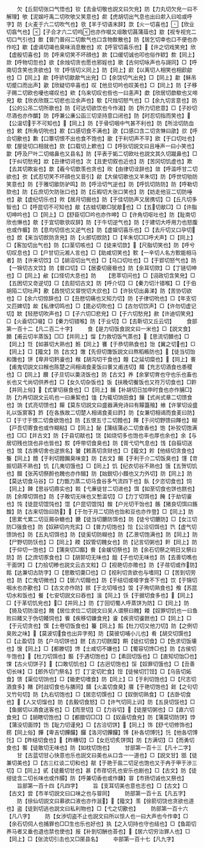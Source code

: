 <!-- { "loadSidebar": true } -->
　　欠【丘劎切张口气悟也】钦【去金切敬也説文曰欠皃】防【力丸切欠皃一曰不解理】欨【泥娱吁禹二切吹欨又笑意也】歑【虎胡切出气息也出曰歑入曰哈或呼字】防【火麦于六二切吹气也】欤【羊于切语末辞】欯【火一切喜也】【欣业切翕气也】【子合才六二切呜也亦作噈又俎敢切菖蒲葅也】歂【视专视兖二切口气引也】歕【普门普闷二切歕气也口含物歕散也】防【居乞切幸也口不便也亦作吃】歇【虚谒切竭也臭味消息散也】欢【呼官切喜乐也】【许之切戏笑皃】欣【虚殷切喜也】防【呼来切笑不坏顔也】款【口缓切诚也叩也俗作欵】歀【同上】欻【呼物切忽也】欲【余烛切贪也愿也邪婬也】歌【古何切咏声也与謌同】□【呼南切含笑也贪欲也】欦【呼恬切义同上】防【同上】歋【以离切人相笑也相歋歈也】□【同上】歊【呼骄切歊歊气出皃】□【余饶切气出皃】□【同上】歗【稣吊切蹙口而出声】歖【欣疑切卒喜也】叹【他旦切吟也叹美也】□【同上】防【子移子赐二切欧也嚘也嗟叹也】欸【乌来切叹也呰也一曰恚声】歔【欣居切歔欷也又啼皃】欷【欣衣欣既二切悲也泣余声也】歜【尺烛切怒气也】□【余九切言意也】防【公的公吊二切所歌也】防【可达切欲饮也今作渴】防【所力切悲意】□【子妙切尽酒也亦作釂】防【呼兼公亷公函三切坚持意口闭也】防【时忍切指而笑也】【公温切于不可知也】【同上】防【于骨切咽中气甚不利也】防【所洽切防血也】欶【所角切吮也】歁【口感切食不满也】欿【口感口含二切贪惏曰欿】欱【呼合切歠也】歉【口簟切恨不出也食不饱也】欭【于利切声不平】欧【于口切吐也】歍【屋徒切口相就也】欬【口载切上欶也】□【呼狄切説文曰且唾声一曰小笑也】歙【呼及尸叶二切缩鼻也又县名】防【平表于姤二切欧吐也説文其久切蹴鼻也】□【于纠切愁皃】欪【丑律切诃也】次【且吏切叙也近也】防【苦冈切饥虚也】欺【去其切欺妄也】歆【羲今切歆羡也贪也】欥【由律切诠辞也】敛【呼滥呼甘二切欲也】弞【式忍切笑不坏顔也又音引】歈【大侯切歌也又羊朱切】防【呼世切劬防笑意也】防【于雅切欭防驴鸣】防【呼洽切气逆也】防【呼饥切防防】防【呼勒切欬也】防【丘庶切欠防张口也】防【丘暇切大张口笑也】防【妨走他豆二切防唾也】歖【虚纪切乐也】欮【居月切掘也】防【于佳切防声又居携切】□【丘凡切多智也】□【呼昆切不可知也】歄【古蛙切歇□犹歄也】□【五切歄□】□【许脂切呻吟也】□【同上】□【舒臣切□吟也亦作呻】□【许角切呕吐也】防【耻南切欣也惏也】欹【于宜切欹欤叹辞】防【于牛切逆气也】防【于建切大呼用力也怒腹也或作躽】防【息均切信也又逆气也】防【虚娱切喜乐也】□【去斤切又口孕切也】欴【来当切欴防贪皃】防【火郎切欴防】□【羊朱切□□呼犬声】□【同上】□【客加切出气也】防【口茎切咳也】□【徒来切欯】【尺脂切笑也】防【呼兮切叹息也】□【户甘切沅湘人言也】□【助咸切笑也】歅【一辛切人名方歅能相马者】防【许来切饮】□【胡沼切出气也】□【乌口切吐也】□【于郢切怒气也】防【一锦切古文饮】防【普口切】□【居委切疲极也】防【余耳切欬】□【丁链切呻也】□【同上】欳【口怪切大息也】防
　　【思萃切问也】□【诩政切含笑皃】□【五困切又竒逆切】□【去劎切古文】防【呼介切】□【秦力切汁错喉】□【于伯胡陌二切吐声】歠【昌悦切又甞悦切大欱也】□【许狄切出鼻涕】防【苦协切欲也】□【余六切惊辞也】□【丑厯切痛也又知力切】防【子律切吮也】□【年支切又匹婢切】欰【私律切鸣也】□【毘必切吹也】□【古勿切饮声】□【许勿切虚记切】缼【轻厯切吹声也】□【子六切□悲皃】□【于六切愁皃】赥【许迪切笑皃】□【火盍切□啜】□【秦力切错喉】防【于业切】□【去靳切又丘云切】
　　食部第一百十二【凡二百二十字】
　　食【是力切饭食説文曰一米也】□【説文食】饙【甫云切半蒸饭】□□【并同上】馏【力救切饭气蒸也】【思流切饙也】□【同上】饪【如甚切大熟也】餁【同上】饔【于恭切熟食也】饴【翼之切也】□【同上】□【籀文】防【古文】馓【先但切馓饭説文曰熬稻粻防也】【徒当切饴和馓也】饼【卑井切麫餈也】糇【胡沟切干食也】饘【之延切糜也】【同上】餥【甫鬼切説文曰糇也陈楚之间相谒食麦饭曰餥又甫违切】饎【充志切酒食也黍稷也】□【同上】饡【子旦切以羮浇饭也】防【古文】养【余掌切育也守也乐也畜也长也又弋尚切供养也】□【女久切杂饭也】饭【扶晚切餐饭也又符万切食也】□飰【并同上俗】【式掌切昼食也】□【同上】餔【补胡切日加申时食也亦作脯□】防【力冉切説文云叽也一曰亷絜也】馌【为辄切饷田食】饟【式尚式章二切馈食也】饷【式亮切馈也】饛【莫东切説文曰盛器满皃诗曰有饛簋飱】飨【许掌切设盛礼以饭賔客】飵【在各族故二切楚人相谒食麦曰飵】防【女兼切相谒而食麦曰防】□【于寸于恨二切食欲饱也】防【五恨五寸二切饐也】餫【于问切野馈曰餫也】糊【戸吾切寄食也或作糊粘】□【同上】飶【蒲结蒲必二切食香也】饱【补狡切饱满也】□□【并古文】防【于县切猒也】饶【如烧切多也饱也丰也厚也余也】余【与居切残也饶也非也皆也】餀【呼带切食臭也】防【胥弋切气息也】饯【自翦切送也】馆【古换切舍也逆旅名】饕【敕髙切贪财也】□【籀文】飻【他结切贪食也】餮【同上】饐【于利切饐餲臭味变】防【古文】餲【于利于介二切饭臭也】馑【竒振切蔬不熟也】饥【几夷切饿也】□【同上】饥【纪衣切谷不熟也】饿【五贺切饥也】餟【张芮切祭酹也餽也亦作醊】防【始鋭切小餟也又力外切】防【同上】防【莫达切食马谷】□【力甑力蒸二切马食谷多气流四下也】飤【夕恣切食也】饲【同上】餗【思谷切鼎实也】餤【弋亷徒甘二切进也】饵【如至切食也饼也餻也】防【余障切饵也】防【子敢切无味也又慙滥切】□【力丁切饵也】餣【于劫切餈也】饨【徒昆切馄饨也】馄【户昆切馄饨】餭【户光切干饴也】餦【猪良切饵曰餦餭】防【古来切饴曰防】【于勿于月二切防也饴和豆也亦作登】□【同上】防【思累弋累二切豆屑杂糖也】餹【徒当切餹防饵也】防【徒兮切餹防】□【女江切防□强食也】防【奴耕切内充实】□【普力切饱也】饸【公洽切饵也】饩【虚气切馈饷也】防【五丸切饵也】防【徒奚切防糊也】防【乙景切饱满也】防【同上】防【尸野切防饫也】□【同上】餪【奴管切餽女也】防【记言切粥也】飦【同上】防【于仰切一饱也】□【蒲突切□饇】飬【金媛切祭也】防【余石切祭之明日又祭曰防】防【之庶切豕食也】□【胡郭切无味也】飷【子也切无味也】防【去善切噍也干面饼】□【力拾切糁也説文云古文粒】□【视艳切亦赡也】防【子荏切或作防】餂【达兼切古防字】□【思敢切羮□也】□【视利切贪欲也与嗜同】□【苦到切劳也】防【亡鬼切微也】□【居六切饘也】防【于结切或噎字食不下也】饮【于锦切咽水也亦歠也】□【古文亦作防】餩【于北切噎也】馂【子殉切熟食也】飧【苏昆切水和饭也】餐【七安切説文曰吞也】湌【同上】饫【于据切食多也】【同上】□【于革切饥皃也】□【并同上】防【丁回切蜀人呼蒸饼为防】□【同上】防【猗及切防湿也】餽【居位求位二切説文曰吴人谓祭曰餽】餧【奴罪切饥也一曰鱼败曰餧又于伪切餧饲也】飺【疾移切嫌食皃】餈【疾资切餈餻也】□【同上】□【于元切贪也】馔【士卷切饭食也】籑【同上】饀【杜刀切又他刀切】防【之例切臭败之味】【莫波切食也出异字苑】防【莫彼切哺小儿也】肴【胡交切馔也】□【止盈切】防【户乌切饼也】餻【古刀切餻糜】餇【徒红切食】□【色求切饭壊也】馊【同上】□【都滕切】馋【士咸切不嫌也】□【蜀容切馋□也】防【古侯切牛饱也】【杜刀切饵也】饇【于遇切饱也】□【素回切饭也】□【直知切饴□也】馃【古火切饼子】【口敢切饥也】□【古迥切饱也】馁【奴罪切饿也】□【丑善切长味】□【郎外切门祭名】饤【丁定切贮食】饾【徒候切饤饾】□【乌告切妬食】馈【渠位切饷也】□【锄吏切嗜食】防【同上】□【于利切饱也】□【尺志切酒食多】饍【时战切食也与膳同】饚【火盖切食臭】餍【于艳切饱也】飳【之句切又竹句切】防【九右切饱也】□【居恋切馔也】□【奴倒切熟食】□【古卧切食也】【人又切馏也】防【去毅切食怒】□【许气切同上训】防【五艮切馁也】□【鱼据切以酒食送客也】□【而至切】□【力谷切】【徒屋切粥也】□【直六切食皃】□【胡瞎切饱也】□【都腊切□□】□【奴盍切食皃】防【蒲莫切防饼】饽【蒲没切面饽】饬【耻力切谨皃】□【古洽切饼】【同上】饰【舒弋切修饰也】餝【同上俗】饆【卑吉切饆饠】饠【洛河切饆饠】馎【补各切馎饦】饦【他各切馎饦】□【昨结切食也】【昨糟切】□【女厄切炙饼饵】防【方满切】□【而勇切食也】饏【徒敢切无味也】防【如枕切饱也】
　　甘部第一百十三【凡十二字】
　　甘【古蓝切甘心快意也乐也説文曰美也从口含一一道也】□【説文甘】甛【徒兼切美也】□【古三红谈二切和也】猒【于艳于盐二切足也饱也又于冉于甲于渉三切】□【同上】甙【徒戴切甘也】甚【市荏切孔也安乐也剧也】□【古文】防【徒绀徒含二切长味也或作醰】防【呼兼切香也或作馦】甞【市扬切诚也又祭也】
　　旨部第一百十四【凡四字】
　　旨【支耳切美也意也志也】□【古文】□【古文】尝【市羊切説文曰口味之也与甞同】
　　防部第一百十五【凡五字】
　　防【徐仙切説文曰慕欲口液也亦作涎】【籀文】羡【徐箭切饶也贪欲也道也】盗【徒到切逃也説文曰私利物也】□【弋之切歠也】
　　防部第一百十六【凡八字】
　　防【女渉切盗不止也説文曰所以惊人也一曰大声也今作幸】□【余石切伺人也捕罪也□□生也乐也好也】执【之入切持也守也结也】□【鱼距切养马者又垂也退也禁也使也】报【补到切酬也荅也】【居六切穷治罪人也】□【同上】□【张流切引击也又□厔县名】
　　夲部第一百十七【凡九字】
